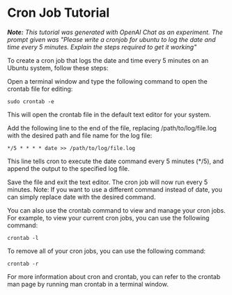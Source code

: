 # Cron Job Tutorial

***Note:*** _This tutorial was generated with OpenAI Chat as an experiment. The prompt given was
"Please write a cronjob for ubuntu to log the date and time every 5 minutes. Explain the steps required to get it working"_

To create a cron job that logs the date and time every 5 minutes on an Ubuntu system, follow these steps:

Open a terminal window and type the following command to open the crontab file for editing:
```
sudo crontab -e
```
This will open the crontab file in the default text editor for your system.

Add the following line to the end of the file, replacing /path/to/log/file.log with the desired path and file name for the log file:
```
*/5 * * * * date >> /path/to/log/file.log
```
This line tells cron to execute the date command every 5 minutes (*/5), and append the output to the specified log file.

Save the file and exit the text editor. The cron job will now run every 5 minutes.
Note: If you want to use a different command instead of date, you can simply replace date with the desired command.

You can also use the crontab command to view and manage your cron jobs. For example, to view your current cron jobs, you can use the following command:

```
crontab -l
```
To remove all of your cron jobs, you can use the following command:

```
crontab -r
```
For more information about cron and crontab, you can refer to the crontab man page by running man crontab in a terminal window.
